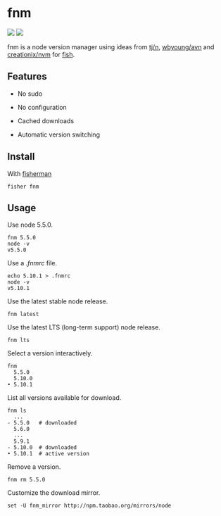 # fnm

[![][travis-badge]][travis-link]
[![][slack-badge]][slack-link]

fnm is a node version manager using ideas from [tj/n], [wbyoung/avn] and [creationix/nvm] for [fish].

## Features

* No sudo

* No configuration

* Cached downloads

* Automatic version switching

## Install

With [fisherman]

```
fisher fnm
```

## Usage

Use node 5.5.0.

```fish
fnm 5.5.0
node -v
v5.5.0
```

Use a *.fnmrc* file.

```fish
echo 5.10.1 > .fnmrc
node -v
v5.10.1
```

Use the latest stable node release.

```
fnm latest
```

Use the latest LTS (long-term support) node release.

```
fnm lts
```

Select a version interactively.

```
fnm
  5.5.0
  5.10.0
• 5.10.1
```

List all versions available for download.

```ApacheConf
fnm ls
  ...
- 5.5.0   # downloaded
  5.6.0
  ...
  5.9.1
- 5.10.0  # downloaded
• 5.10.1  # active version
```

Remove a version.

```
fnm rm 5.5.0
```

Customize the download mirror.

```fish
set -U fnm_mirror http://npm.taobao.org/mirrors/node
```

[fisherman]: https://github.com/fisherman
[tj/n]: https://github.com/tj/n
[wbyoung/avn]: https://github.com/wbyoung/avn
[creationix/nvm]: https://github.com/creationix/nvm
[fish]: https://fishshell.com

[slack-link]: https://fisherman-wharf.herokuapp.com
[slack-badge]: https://fisherman-wharf.herokuapp.com/badge.svg
[travis-link]: https://travis-ci.org/fisherman/fisherman
[travis-badge]: https://img.shields.io/travis/fisherman/fisherman.svg
